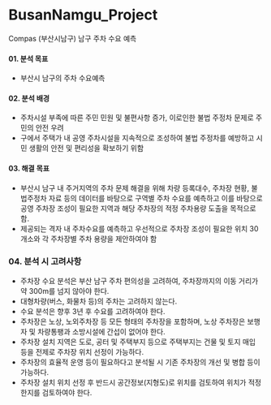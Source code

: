 # BusanNamgu_Project
Compas (부산시남구) 남구 주차 수요 예측

#### 01. 분석 목표
- 부산시 남구의 주차 수요예측

#### 02. 분석 배경
- 주차시설 부족에 따른 주민 민원 및 불편사항 증가, 이로인한 불법 주정차 문제로 주민의 안전 우려
- 구에서 주택가 내 공영 주차시설을 지속적으로 조성하여 불법 주정차를 예방하고 시민 생활의 안전 및 편리성을 확보하기 위함

#### 03. 해결 목표
- 부산시 남구 내 주거지역의 주차 문제 해결을 위해 차량 등록대수, 주차장 현황, 불법주정차 자료 등의 데이터를 바탕으로 구역별 주차 수요를 예측하고 이를 바탕으로 공영 주차장 조성이 필요한 지역과 해당 주차장의 적정 주차용량 도출을 목적으로 함.
- 제공되는 격자 내 주차수요를 예측하고 우선적으로 주차장 조성이 필요한 위치 30개소와 각 주차장별 주차 용량을 제안하여야 함

### 04. 분석 시 고려사항
- 주차장 수요 분석은 부산 남구 주차 편의성을 고려하여, 주차장까지의 이동 거리가 약 300m를 넘지 않아야 한다.
- 대형차량(버스, 화물차 등)의 주차는 고려하지 않는다.
- 수요 분석은 향후 3년 후 수요를 고려하여야 한다.
- 주차장은 노상, 노외주차장 등 모든 형태의 주차장을 포함하며, 노상 주차장은 보행자 및 차량통팽과 소방시설에 간섭이 없어야 한다.
- 주차장 설치 지역은 도로, 공터 및 주택부지 등으로 주택부지는 건물 및 토지 매입 등을 전제로 주차장 위치 선정이 가능하다.
- 주차장의 효율적 운영 등이 필요하다고 분석될 시 기존 주차장의 개선 및 병합 등이 가능하다.
- 주차장 설치 위치 선정 후 반드시 공간정보(지형도)로 위치를 검토하여 위치가 적정한지를 검토하여야 한다.

